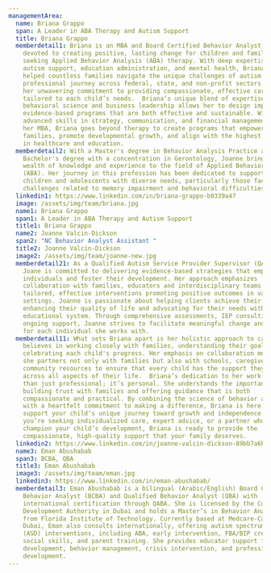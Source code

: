 ```yaml
---
managementArea:
  name: Briana Grappo
  span: A Leader in ABA Therapy and Autism Support
  title: Briana Grappo
  memberdetail1: Briana is an MBA and Board Certified Behavior Analyst (BCBA)
    devoted to creating positive, lasting change for children and families
    seeking Applied Behavior Analysis (ABA) therapy. With deep expertise in
    autism support, education administration, and mental health, Briana has
    helped countless families navigate the unique challenges of autism. Her
    professional journey across federal, state, and non-profit sectors reflects
    her unwavering commitment to providing compassionate, effective care
    tailored to each child’s needs.  Briana’s unique blend of expertise in
    behavioral science and business leadership allows her to design impactful,
    evidence-based programs that are both effective and sustainable. With
    advanced skills in strategy, communication, and financial management from
    her MBA, Briana goes beyond therapy to create programs that empower
    families, promote developmental growth, and align with the highest standards
    in healthcare and education.
  memberdetail2: With a Master's degree in Behavior Analysis Practice and a
    Bachelor's degree with a concentration in Gerontology, Joanne brings a
    wealth of knowledge and experience to the field of Applied Behavior Analysis
    (ABA). Her journey in this profession has been dedicated to supporting
    children and adolescents with diverse needs, particularly those facing
    challenges related to memory impairment and behavioral difficulties.
  linkedin1: https://www.linkedin.com/in/briana-grappo-b8339a47
  image: /assets/img/team/briana.jpg
  name1: Briana Grappo
  span1: A Leader in ABA Therapy and Autism Support
  title1: Briana Grappo
  name2: Joanne Valcin-Dickson
  span2: "NC Behavior Analyst Assistant "
  title2: Joanne Valcin-Dickson
  image2: /assets/img/team/joanne-new.jpg
  memberdetail21: As a Qualified Autism Service Provider Supervisor (QASP-S),
    Joane is committed to delivering evidence-based strategies that empower
    individuals and foster their development. Her approach emphasizes
    collaboration with families, educators and interdisciplinary teams to create
    tailored, effective interventions promoting positive outcomes in various
    settings. Joanne is passionate about helping clients achieve their goals,
    enhancing their quality of life and advocating for their needs within the
    educational system. Through comprehensive assessments, IEP consulting and
    ongoing support, Joanne strives to facilitate meaningful change and growth
    for each individual she works with.
  memberdetail11: What sets Briana apart is her holistic approach to care—she
    believes in working closely with families, understanding their goals, and
    celebrating each child's progress. Her emphasis on collaboration means that
    she partners not only with families but also with schools, caregivers, and
    community resources to ensure that every child has the support they need
    across all aspects of their life.  Briana’s dedication to her work is more
    than just professional; it’s personal. She understands the importance of
    building trust with families and offering guidance that is both
    compassionate and practical. By combining the science of behavior analysis
    with a heartfelt commitment to making a difference, Briana is here to
    support your child’s unique journey toward growth and independence.  Whether
    you’re seeking individualized care, expert advice, or a partner who will
    champion your child’s development, Briana is ready to provide the
    compassionate, high-quality support that your family deserves.
  linkedin2: https://www.linkedin.com/in/joanne-valcin-dickson-89bb7a6b
  name3: Eman Abushabab
  span3: BCBA, QBA
  title3: Eman Abushabab
  image3: /assets/img/team/eman.jpg
  linkedin3: https://www.linkedin.com/in/eman-abushabab/
  memberdetail3: Eman Abushabab is a bilingual (Arabic/English) Board Certified
    Behavior Analyst (BCBA) and Qualified Behavior Analyst (QBA) with
    international certification through QABA. She is licensed by the Community
    Development Authority in Dubai and holds a Master’s in Behavior Analysis
    from Florida Institute of Technology. Currently based at Medcare-Camali in
    Dubai, Eman also consults internationally, offering autism spectrum disorder
    (ASD) interventions, including ABA, early intervention, FBA/BIP creation,
    social skills, and parent training. She provides educator support for IEP
    development, behavior management, crisis intervention, and professional
    development.
---
```

